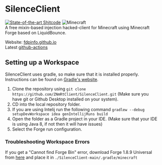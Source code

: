 # SilenceClient 
[![State-of-the-art Shitcode](https://img.shields.io/static/v1?label=State-of-the-art&message=Shitcode&color=7B5804)](https://github.com/trekhleb/state-of-the-art-shitcode)
![Minecraft](https://img.shields.io/badge/game-Minecraft-brightgreen)  
A free mixin-based injection hacked-client for Minecraft using Minecraft Forge based on LiquidBounce.

Website: [fdpinfo.github.io](https://fdpinfo.github.io)  
Latest [github-actions](https://github.com/ZNmRtClient/SilenceClient/actions/workflows/build.yml?query=event%3Apush)  

## Setting up a Workspace
SilenceClient uses gradle, so make sure that it is installed properly. Instructions can be found on [Gradle's website](https://gradle.org/install/).
1. Clone the repository using `git clone https://github.com/ZNmRtClient/SilenceClient.git` (Make sure you have git or Github Desktop installed on your system).
2. CD into the local repository folder.
3. If you are using Intelij run the following command `gradlew --debug setupDevWorkspace idea genIntellijRuns build`
4. Open the folder as a Gradle project in your IDE. (Make sure that your IDE is using Java 8, if not then it will have issues)
5. Select the Forge run configuration.

### Troubleshooting Workspace Errors
If you get a "Cannot find Forge Bin" error, download Forge 1.8.9 Universal from [here](https://maven.minecraftforge.net/net/minecraftforge/forge/1.8.9-11.15.1.2318-1.8.9/forge-1.8.9-11.15.1.2318-1.8.9-universal.jar) and place it in `./SilenceClient-main/.gradle/minecraft`

